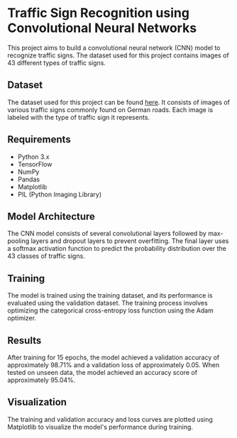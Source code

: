 # Traffic Sign Recognition using Convolutional Neural Networks

This project aims to build a convolutional neural network (CNN) model to recognize traffic signs. The dataset used for this project contains images of 43 different types of traffic signs.

## Dataset
The dataset used for this project can be found [here](https://www.kaggle.com/datasets/meowmeowmeowmeowmeow/gtsrb-german-traffic-sign). It consists of images of various traffic signs commonly found on German roads. Each image is labeled with the type of traffic sign it represents.

## Requirements
- Python 3.x
- TensorFlow
- NumPy
- Pandas
- Matplotlib
- PIL (Python Imaging Library)

## Model Architecture
The CNN model consists of several convolutional layers followed by max-pooling layers and dropout layers to prevent overfitting. The final layer uses a softmax activation function to predict the probability distribution over the 43 classes of traffic signs.

## Training
The model is trained using the training dataset, and its performance is evaluated using the validation dataset. The training process involves optimizing the categorical cross-entropy loss function using the Adam optimizer.

## Results
After training for 15 epochs, the model achieved a validation accuracy of approximately 98.71% and a validation loss of approximately 0.05. When tested on unseen data, the model achieved an accuracy score of approximately 95.04%.

## Visualization
The training and validation accuracy and loss curves are plotted using Matplotlib to visualize the model's performance during training.

